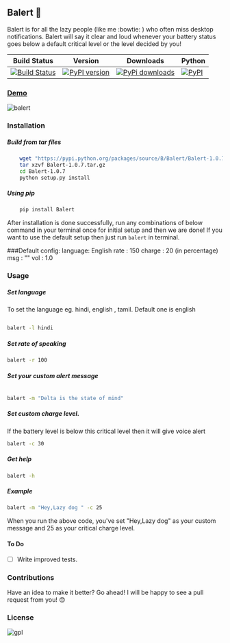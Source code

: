 ## Balert :loudspeaker:

Balert is for all the lazy people (like me :bowtie: ) who often miss desktop notifications. Balert 
will say it clear and loud whenever your battery status goes below a default critical level or the level decided by you! 

| Build Status | Version | Downloads | Python   |
| ------------ |---------|-----------|----------|
| [![Build Status](https://travis-ci.org/tushar-rishav/balert.svg?branch=master)](https://travis-ci.org/tushar-rishav/balert)|[![PyPI version](https://badge.fury.io/py/balert.svg)](http://badge.fury.io/py/balert)| [![PyPi downloads](https://img.shields.io/pypi/dm/Balert.svg)](https://pypi.python.org/pypi/Balert)|[![PyPI](https://img.shields.io/pypi/pyversions/Balert.svg)](https://pypi.python.org/pypi/Balert)
### [Demo](https://cloud.githubusercontent.com/assets/7397433/9695992/263ad662-5386-11e5-9066-e1714fb2aa0b.gif)
![balert](https://cloud.githubusercontent.com/assets/7397433/9695992/263ad662-5386-11e5-9066-e1714fb2aa0b.gif)


### Installation

##### Build from tar files
```sh
	wget "https://pypi.python.org/packages/source/B/Balert/Balert-1.0.7.tar.gz"
	tar xzvf Balert-1.0.7.tar.gz
	cd Balert-1.0.7
	python setup.py install
```
##### Using pip
```sh
	pip install Balert
```
After installation is done successfully, run any combinations of below command in your terminal once for initial setup and then we are done! If you want to use the default setup then just run  ``` balert ``` in terminal. 

###Default config:
	language: English
	rate    : 150
	charge  : 20 (in percentage)
    msg     : ""
    vol     : 1.0

### Usage

##### Set language
To set the language eg. hindi, english , tamil. Default one is english
```sh

balert -l hindi

```

##### Set rate of speaking
```sh
balert -r 100

```

##### Set your custom alert message
```sh

balert -m "Delta is the state of mind"

```

##### Set custom charge level. 
If the battery level is below this critical level then it will give voice alert

```sh
balert -c 30

```
##### Get help
```sh
balert -h
```
##### Example
```sh
balert -m "Hey,Lazy dog " -c 25
```
When you run the above code, you've set "Hey,Lazy dog" as your custom message and 25 as your critical charge level.

#### To Do
- [ ] Write improved tests.

### Contributions
Have an idea to make it better? Go ahead! I will be happy to see a pull request from you! :blush:

### License
![gpl](https://cloud.githubusercontent.com/assets/7397433/9025904/67008062-3936-11e5-8803-e5b164a0dfc0.png)
